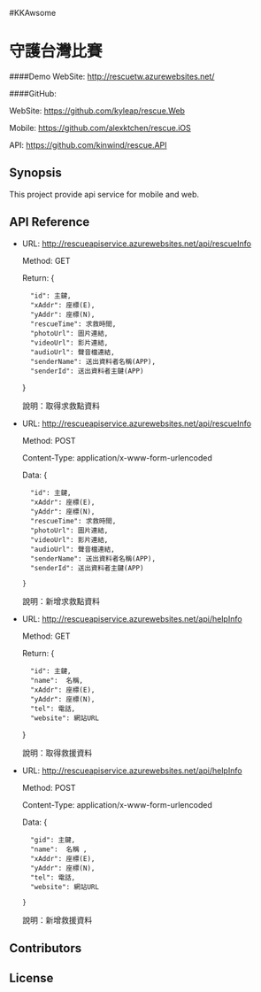 #KKAwsome

# 守護台灣比賽

####Demo WebSite: 
http://rescuetw.azurewebsites.net/

####GitHub: 

WebSite: https://github.com/kyleap/rescue.Web

Mobile: https://github.com/alexktchen/rescue.iOS

API: https://github.com/kinwind/rescue.API

## Synopsis
This project provide api service for mobile and web.

## API Reference

* URL: http://rescueapiservice.azurewebsites.net/api/rescueInfo

  Method: GET
  
  Return:
	{
	
        "id": 主鍵,
        "xAddr": 座標(E),
        "yAddr": 座標(N),
        "rescueTime": 求救時間,
        "photoUrl": 圖片連結,
        "videoUrl": 影片連結,
        "audioUrl": 聲音檔連結,
        "senderName": 送出資料者名稱(APP),
        "senderId": 送出資料者主鍵(APP)
        
    }
    
  說明：取得求救點資料

* URL: http://rescueapiservice.azurewebsites.net/api/rescueInfo

  Method: POST

  Content-Type: application/x-www-form-urlencoded

  Data: {
        
        "id": 主鍵,
        "xAddr": 座標(E),
        "yAddr": 座標(N),
        "rescueTime": 求救時間,
        "photoUrl": 圖片連結,
        "videoUrl": 影片連結,
        "audioUrl": 聲音檔連結,
        "senderName": 送出資料者名稱(APP),
        "senderId": 送出資料者主鍵(APP)
        
	  }
	  
  說明：新增求救點資料

* URL: http://rescueapiservice.azurewebsites.net/api/helpInfo

  Method: GET

  Return:
	{
	
        "id": 主鍵,
        "name":  名稱,
        "xAddr": 座標(E),
        "yAddr": 座標(N),
        "tel": 電話,
        "website": 網站URL
        
    }
    
  說明：取得救援資料
		
* URL: http://rescueapiservice.azurewebsites.net/api/helpInfo

  Method: POST

  Content-Type: application/x-www-form-urlencoded

  Data: {

        "gid": 主鍵,
        "name":  名稱 ,
        "xAddr": 座標(E),
        "yAddr": 座標(N),
        "tel": 電話,
        "website": 網站URL
        
	  }
 	  
  說明：新增救援資料



## Contributors

## License

